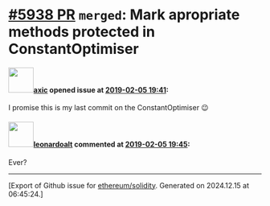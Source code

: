 # [\#5938 PR](https://github.com/ethereum/solidity/pull/5938) `merged`: Mark apropriate methods protected in ConstantOptimiser

#### <img src="https://avatars.githubusercontent.com/u/20340?v=4" width="50">[axic](https://github.com/axic) opened issue at [2019-02-05 19:41](https://github.com/ethereum/solidity/pull/5938):

I promise this is my last commit on the ConstantOptimiser :wink:


#### <img src="https://avatars.githubusercontent.com/u/504195?u=ce2facd14af9fd474ebff49f0d44891f56f7500f&v=4" width="50">[leonardoalt](https://github.com/leonardoalt) commented at [2019-02-05 19:45](https://github.com/ethereum/solidity/pull/5938#issuecomment-460777043):

Ever?


-------------------------------------------------------------------------------



[Export of Github issue for [ethereum/solidity](https://github.com/ethereum/solidity). Generated on 2024.12.15 at 06:45:24.]
